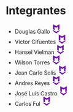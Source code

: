 # Integrantes
[logo-project]: https://raw.githubusercontent.com/adam-p/markdown-here/master/src/common/images/icon24.png "Proyecto"
* Douglas Gallo [![alt text][logo-project]](https://github.com/douglasgb/word-dg)
* Victor Cifuentes [![alt text][logo-project]](https://github.com/Creyent/ScrumProjects)
* Hansel Vielman [![alt text][logo-project]](https://github.com/avielman/IU-SCRUM)
* Wilson Torres [![alt text][logo-project]](https://github.com/Wil-Torres/Project-Scrum)
* Jean Carlo Solis [![alt text][logo-project]](https://github.com/jsolisu/scrum-a4b4)
* Andres Reyes [![alt text][logo-project]](https://github.com/areyesoleon/SCRUM-)
* José Luis Castro [![alt text][logo-project]](https://github.com/joseluiscastro23/scrum-ng)
* Carlos Ful [![alt text][logo-project]](https://github.com/snakeful/scrum-ng)